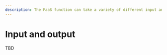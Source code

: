 ```yaml
---
description: The FaaS function can take a variety of different input and output options
---
```


# Input and output

TBD

